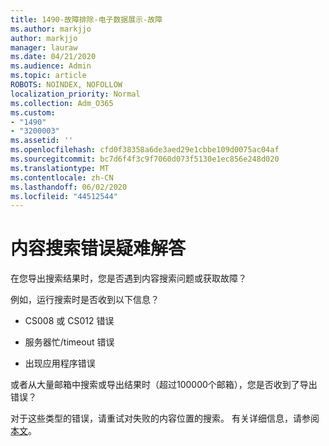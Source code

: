 ```yaml
---
title: 1490-故障排除-电子数据展示-故障
ms.author: markjjo
author: markjjo
manager: lauraw
ms.date: 04/21/2020
ms.audience: Admin
ms.topic: article
ROBOTS: NOINDEX, NOFOLLOW
localization_priority: Normal
ms.collection: Adm_O365
ms.custom:
- "1490"
- "3200003"
ms.assetid: ''
ms.openlocfilehash: cfd0f38358a6de3aed29e1cbbe109d0075ac04af
ms.sourcegitcommit: bc7d6f4f3c9f7060d073f5130e1ec856e248d020
ms.translationtype: MT
ms.contentlocale: zh-CN
ms.lasthandoff: 06/02/2020
ms.locfileid: "44512544"
---
```

# <a name="troubleshoot-content-search-errors"></a>内容搜索错误疑难解答

在您导出搜索结果时，您是否遇到内容搜索问题或获取故障？

例如，运行搜索时是否收到以下信息？

- CS008 或 CS012 错误

- 服务器忙/timeout 错误

- 出现应用程序错误

或者从大量邮箱中搜索或导出结果时（超过100000个邮箱），您是否收到了导出错误？

对于这些类型的错误，请重试对失败的内容位置的搜索。 有关详细信息，请参阅[本文](https://docs.microsoft.com/microsoft-365/compliance/retry-failed-content-search)。
